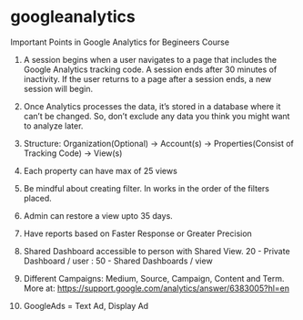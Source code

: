 # googleanalytics
Important Points in Google Analytics for Begineers Course


1. A session begins when a user navigates to a page that includes the Google Analytics tracking code. A session ends after 30 minutes of inactivity. If the user returns to a page after a session ends, a new session will begin.

2. Once Analytics processes the data, it’s stored in a database where it can’t be changed. So, don’t exclude any data you think you might want to analyze later.

3. Structure:
   Organization(Optional) -> Account(s) -> Properties(Consist of Tracking Code) -> View(s)

4. Each property can have max of 25 views

5. Be mindful about creating filter. In works in the order of the filters placed.

6. Admin can restore a view upto 35 days.

7. Have reports based on Faster Response or Greater Precision

8. Shared Dashboard accessible to person with Shared View. 20 - Private Dashboard / user : 50 - Shared Dashboards / view

9. Different Campaigns: Medium, Source, Campaign, Content and Term. 
   More at: https://support.google.com/analytics/answer/6383005?hl=en

10. GoogleAds = Text Ad, Display Ad
